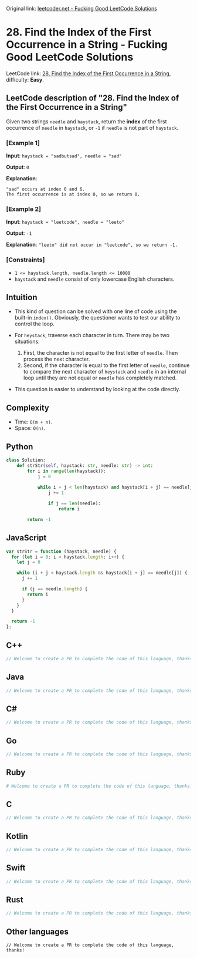 Original link: [leetcoder.net - Fucking Good LeetCode Solutions](https://leetcoder.net/en/leetcode/28-find-the-index-of-the-first-occurrence-in-a-string)

# 28. Find the Index of the First Occurrence in a String - Fucking Good LeetCode Solutions
LeetCode link: [28. Find the Index of the First Occurrence in a String](https://leetcode.com/problems/find-the-index-of-the-first-occurrence-in-a-string), difficulty: **Easy**.

## LeetCode description of "28. Find the Index of the First Occurrence in a String"
Given two strings `needle` and `haystack`, return the **index** of the first occurrence of `needle` in `haystack`, or `-1` if `needle` is not part of `haystack`.

### [Example 1]
**Input**: `haystack = "sadbutsad", needle = "sad"`

**Output**: `0`

**Explanation**:
```
"sad" occurs at index 0 and 6.
The first occurrence is at index 0, so we return 0.
```

### [Example 2]
**Input**: `haystack = "leetcode", needle = "leeto"`

**Output**: `-1`

**Explanation**: `"leeto" did not occur in "leetcode", so we return -1.`

### [Constraints]
- `1 <= haystack.length, needle.length <= 10000`
- `haystack` and `needle` consist of only lowercase English characters.

## Intuition

- This kind of question can be solved with one line of code using the built-in `index()`. Obviously, the questioner wants to test our ability to control the loop.

- For `heystack`, traverse each character in turn. There may be two situations:
    1. First, the character is not equal to the first letter of `needle`. Then process the next character.
    2. Second, if the character is equal to the first letter of `needle`, continue to compare the next character of `heystack` and `needle` in an internal loop until they are not equal or `needle` has completely matched.

- This question is easier to understand by looking at the code directly.

## Complexity
* Time: `O(m + n)`.
* Space: `O(n)`.

## Python
```python
class Solution:
    def strStr(self, haystack: str, needle: str) -> int:
        for i in range(len(haystack)):
            j = 0
            
            while i + j < len(haystack) and haystack[i + j] == needle[j]:
                j += 1

                if j == len(needle):
                    return i

        return -1
```

## JavaScript
```javascript
var strStr = function (haystack, needle) {
  for (let i = 0; i < haystack.length; i++) {
    let j = 0

    while (i + j < haystack.length && haystack[i + j] == needle[j]) {
      j += 1

      if (j == needle.length) {
        return i
      }
    }
  }

  return -1
};
```

## C++
```cpp
// Welcome to create a PR to complete the code of this language, thanks!
```

## Java
```java
// Welcome to create a PR to complete the code of this language, thanks!
```

## C#
```c#
// Welcome to create a PR to complete the code of this language, thanks!
```

## Go
```go
// Welcome to create a PR to complete the code of this language, thanks!
```

## Ruby
```ruby
# Welcome to create a PR to complete the code of this language, thanks!
```

## C
```c
// Welcome to create a PR to complete the code of this language, thanks!
```

## Kotlin
```kotlin
// Welcome to create a PR to complete the code of this language, thanks!
```

## Swift
```swift
// Welcome to create a PR to complete the code of this language, thanks!
```

## Rust
```rust
// Welcome to create a PR to complete the code of this language, thanks!
```

## Other languages
```
// Welcome to create a PR to complete the code of this language, thanks!
```
